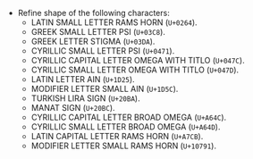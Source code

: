* Refine shape of the following characters:
  - LATIN SMALL LETTER RAMS HORN (`U+0264`).
  - GREEK SMALL LETTER PSI (`U+03C8`).
  - GREEK LETTER STIGMA (`U+03DA`).
  - CYRILLIC SMALL LETTER PSI (`U+0471`).
  - CYRILLIC CAPITAL LETTER OMEGA WITH TITLO (`U+047C`).
  - CYRILLIC SMALL LETTER OMEGA WITH TITLO (`U+047D`).
  - LATIN LETTER AIN (`U+1D25`).
  - MODIFIER LETTER SMALL AIN (`U+1D5C`).
  - TURKISH LIRA SIGN (`U+20BA`).
  - MANAT SIGN (`U+20BC`).
  - CYRILLIC CAPITAL LETTER BROAD OMEGA (`U+A64C`).
  - CYRILLIC SMALL LETTER BROAD OMEGA (`U+A64D`).
  - LATIN CAPITAL LETTER RAMS HORN (`U+A7CB`).
  - MODIFIER LETTER SMALL RAMS HORN (`U+10791`).
